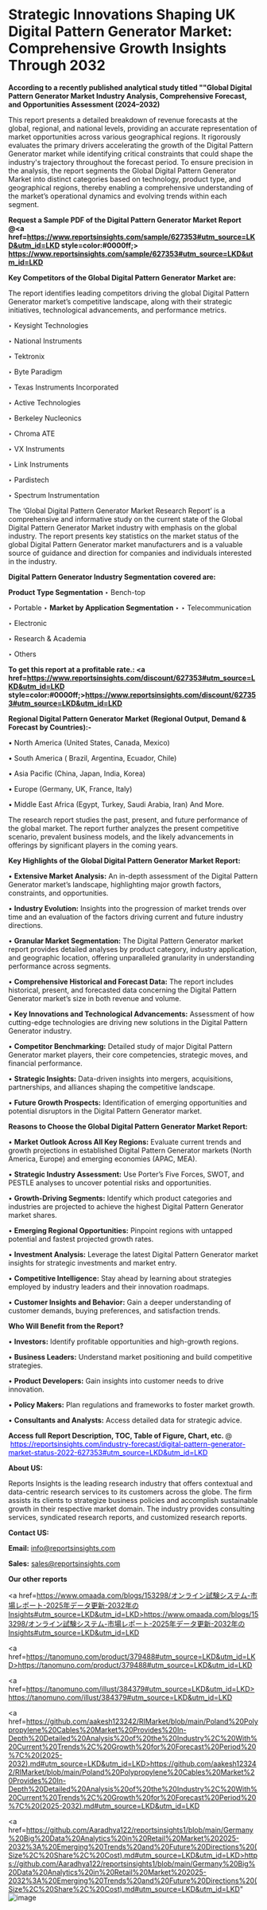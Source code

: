 # Strategic Innovations Shaping UK Digital Pattern Generator Market: Comprehensive Growth Insights Through 2032

<strong>According to a recently published analytical study titled ""Global Digital Pattern Generator Market Industry Analysis, Comprehensive Forecast, and Opportunities Assessment (2024–2032)</strong>

This report presents a detailed breakdown of revenue forecasts at the global, regional, and national levels, providing an accurate representation of market opportunities across various geographical regions. It rigorously evaluates the primary drivers accelerating the growth of the Digital Pattern Generator market while identifying critical constraints that could shape the industry's trajectory throughout the forecast period. To ensure precision in the analysis, the report segments the Global Digital Pattern Generator Market into distinct categories based on technology, product type, and geographical regions, thereby enabling a comprehensive understanding of the market’s operational dynamics and evolving trends within each segment.

<strong>Request a Sample PDF of the Digital Pattern Generator Market Report </strong><strong>@<a href=https://www.reportsinsights.com/sample/627353#utm_source=LKD&utm_id=LKD style=color:#0000ff;> https://www.reportsinsights.com/sample/627353#utm_source=LKD&utm_id=LKD</a></strong></font>

<strong>Key Competitors of the Global Digital Pattern Generator Market are:</strong>

The report identifies leading competitors driving the global Digital Pattern Generator market’s competitive landscape, along with their strategic initiatives, technological advancements, and performance metrics.

‣ Keysight Technologies

‣ National Instruments

‣ Tektronix

‣ Byte Paradigm

‣ Texas Instruments Incorporated

‣ Active Technologies

‣ Berkeley Nucleonics

‣ Chroma ATE

‣ VX Instruments

‣ Link Instruments

‣ Pardistech

‣ Spectrum Instrumentation

The ‘Global Digital Pattern Generator Market Research Report’ is a comprehensive and informative study on the current state of the Global Digital Pattern Generator Market industry with emphasis on the global industry. The report presents key statistics on the market status of the global Digital Pattern Generator market manufacturers and is a valuable source of guidance and direction for companies and individuals interested in the industry.

<strong>Digital Pattern Generator Industry Segmentation covered are:</strong>

<strong>Product Type Segmentation</strong>
‣
Bench-top

‣ Portable
‣ 
<strong>Market by Application Segmentation</strong>
‣
‣  Telecommunication

‣ Electronic

‣ Research & Academia

‣ Others

<strong>To get this report at a profitable rate.: <a href=https://www.reportsinsights.com/discount/627353#utm_source=LKD&utm_id=LKD style=color:#0000ff;>https://www.reportsinsights.com/discount/627353#utm_source=LKD&utm_id=LKD</a></strong></font>

<strong>Regional Digital Pattern Generator Market (Regional Output, Demand &amp; Forecast by Countries):-</strong>

• North America (United States, Canada, Mexico)

• South America ( Brazil, Argentina, Ecuador, Chile)

• Asia Pacific (China, Japan, India, Korea)

• Europe (Germany, UK, France, Italy)

• Middle East Africa (Egypt, Turkey, Saudi Arabia, Iran) And More.

The research report studies the past, present, and future performance of the global market. The report further analyzes the present competitive scenario, prevalent business models, and the likely advancements in offerings by significant players in the coming years.

<strong>Key Highlights of the Global Digital Pattern Generator Market Report:</strong>

• <strong>Extensive Market Analysis:</strong> An in-depth assessment of the Digital Pattern Generator market’s landscape, highlighting major growth factors, constraints, and opportunities.

• <strong>Industry Evolution:</strong> Insights into the progression of market trends over time and an evaluation of the factors driving current and future industry directions.

• <strong>Granular Market Segmentation:</strong> The Digital Pattern Generator market report provides detailed analyses by product category, industry application, and geographic location, offering unparalleled granularity in understanding performance across segments.

• <strong>Comprehensive Historical and Forecast Data:</strong> The report includes historical, present, and forecasted data concerning the Digital Pattern Generator market’s size in both revenue and volume.

• <strong>Key Innovations and Technological Advancements:</strong> Assessment of how cutting-edge technologies are driving new solutions in the Digital Pattern Generator industry.

• <strong>Competitor Benchmarking:</strong> Detailed study of major Digital Pattern Generator market players, their core competencies, strategic moves, and financial performance.

• <strong>Strategic Insights:</strong> Data-driven insights into mergers, acquisitions, partnerships, and alliances shaping the competitive landscape.

• <strong>Future Growth Prospects:</strong> Identification of emerging opportunities and potential disruptors in the Digital Pattern Generator market.

<strong>Reasons to Choose the Global Digital Pattern Generator Market Report:</strong>

• <strong>Market Outlook Across All Key Regions:</strong> Evaluate current trends and growth projections in established Digital Pattern Generator markets (North America, Europe) and emerging economies (APAC, MEA).

• <strong>Strategic Industry Assessment:</strong> Use Porter’s Five Forces, SWOT, and PESTLE analyses to uncover potential risks and opportunities.

• <strong>Growth-Driving Segments:</strong> Identify which product categories and industries are projected to achieve the highest Digital Pattern Generator market shares.

• <strong>Emerging Regional Opportunities:</strong> Pinpoint regions with untapped potential and fastest projected growth rates.

• <strong>Investment Analysis:</strong> Leverage the latest Digital Pattern Generator market insights for strategic investments and market entry.

• <strong>Competitive Intelligence:</strong> Stay ahead by learning about strategies employed by industry leaders and their innovation roadmaps.

• <strong>Customer Insights and Behavior:</strong> Gain a deeper understanding of customer demands, buying preferences, and satisfaction trends.

<strong>Who Will Benefit from the Report?</strong>

• <strong>Investors:</strong> Identify profitable opportunities and high-growth regions.

• <strong>Business Leaders:</strong> Understand market positioning and build competitive strategies.

• <strong>Product Developers:</strong> Gain insights into customer needs to drive innovation.

• <strong>Policy Makers:</strong> Plan regulations and frameworks to foster market growth.

• <strong>Consultants and Analysts:</strong> Access detailed data for strategic advice.
</ul>
<strong>Access full Report Description, TOC, Table of Figure, Chart, etc. </strong>@  <a href=https://reportsinsights.com/industry-forecast/digital-pattern-generator-market-status-2022-627353#utm_source=LKD&utm_id=LKD style=color:#0000ff;>https://reportsinsights.com/industry-forecast/digital-pattern-generator-market-status-2022-627353#utm_source=LKD&utm_id=LKD</a></font>

<strong><strong>About US</strong>:</strong>

Reports Insights is the leading research industry that offers contextual and data-centric research services to its customers across the globe. The firm assists its clients to strategize business policies and accomplish sustainable growth in their respective market domain. The industry provides consulting services, syndicated research reports, and customized research reports.

<strong>Contact US:</strong>

<p class=""""><b>Email:</b> <a href=mailto:info@reportsinsights.com>info@reportsinsights.com</a></p>
<p class=""""><b>Sales:</b> <a href=mailto:sales@reportsinsights.com>sales@reportsinsights.com</a></p>

<strong>Our other reports</strong>

<a href=https://www.omaada.com/blogs/153298/オンライン試験システム-市場レポート-2025年データ更新-2032年のInsights#utm_source=LKD&utm_id=LKD>https://www.omaada.com/blogs/153298/オンライン試験システム-市場レポート-2025年データ更新-2032年のInsights#utm_source=LKD&utm_id=LKD</a>

<a href=https://tanomuno.com/product/379488#utm_source=LKD&utm_id=LKD>https://tanomuno.com/product/379488#utm_source=LKD&utm_id=LKD</a>

<a href=https://tanomuno.com/illust/384379#utm_source=LKD&utm_id=LKD>https://tanomuno.com/illust/384379#utm_source=LKD&utm_id=LKD</a>

<a href=https://github.com/aakesh123242/RIMarket/blob/main/Poland%20Polypropylene%20Cables%20Market%20Provides%20In-Depth%20Detailed%20Analysis%20of%20the%20Industry%2C%20With%20Current%20Trends%2C%20Growth%20for%20Forecast%20Period%20%7C%20(2025-2032).md#utm_source=LKD&utm_id=LKD>https://github.com/aakesh123242/RIMarket/blob/main/Poland%20Polypropylene%20Cables%20Market%20Provides%20In-Depth%20Detailed%20Analysis%20of%20the%20Industry%2C%20With%20Current%20Trends%2C%20Growth%20for%20Forecast%20Period%20%7C%20(2025-2032).md#utm_source=LKD&utm_id=LKD</a>

<a href=https://github.com/Aaradhya122/reportsinsights1/blob/main/Germany%20Big%20Data%20Analytics%20in%20Retail%20Market%202025-2032%3A%20Emerging%20Trends%20and%20Future%20Directions%20(Size%2C%20Share%2C%20Cost).md#utm_source=LKD&utm_id=LKD>https://github.com/Aaradhya122/reportsinsights1/blob/main/Germany%20Big%20Data%20Analytics%20in%20Retail%20Market%202025-2032%3A%20Emerging%20Trends%20and%20Future%20Directions%20(Size%2C%20Share%2C%20Cost).md#utm_source=LKD&utm_id=LKD</a>"
![image](https://github.com/user-attachments/assets/527868f3-1789-49f9-a355-0accb8435cbd)
